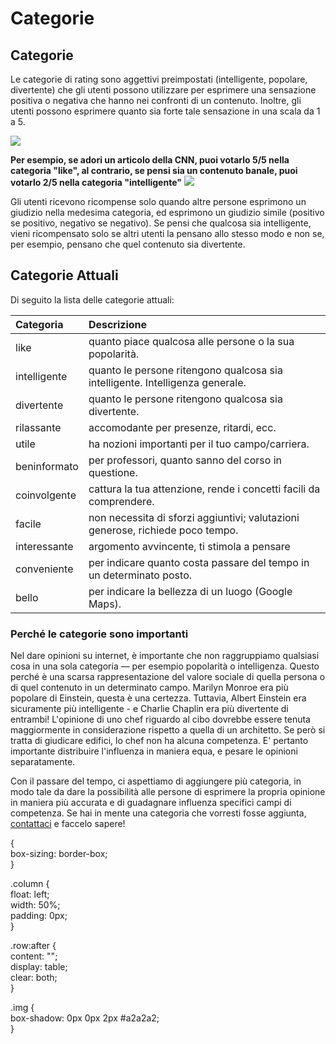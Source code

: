 # Categorie

## Categorie

Le categorie di rating sono aggettivi preimpostati \(intelligente, popolare, divertente\) che gli utenti possono utilizzare per esprimere una sensazione positiva o negativa che hanno nei confronti di un contenuto. Inoltre, gli utenti possono esprimere quanto sia forte tale sensazione in una scala da 1 a 5.

![](../.gitbook/assets/categories.png)

**Per esempio, se adori un articolo della CNN, puoi votarlo 5/5 nella categoria "like", al contrario, se pensi sia un contenuto banale, puoi votarlo 2/5 nella categoria "intelligente"** ![](https://github.com/Yup-io/yup_docs/tree/24938ac610bbd465109806ec69fb9e97054f2399/media/categories.png)

Gli utenti ricevono ricompense solo quando altre persone esprimono un giudizio nella medesima categoria, ed esprimono un giudizio simile \(positivo se positivo, negativo se negativo\). Se pensi che qualcosa sia intelligente, vieni ricompensato solo se altri utenti la pensano allo stesso modo e non se, per esempio, pensano che quel contenuto sia divertente.

## Categorie Attuali

Di seguito la lista delle categorie attuali:

| Categoria | Descrizione |
| :--- | :--- |
| like | quanto piace qualcosa alle persone o la sua popolarità. |
| intelligente | quanto le persone ritengono qualcosa sia intelligente. Intelligenza generale. |
| divertente | quanto le persone ritengono qualcosa sia divertente. |
| rilassante | accomodante per presenze, ritardi, ecc. |
| utile | ha nozioni importanti per il tuo campo/carriera. |
| beninformato | per professori, quanto sanno del corso in questione. |
| coinvolgente | cattura la tua attenzione, rende i concetti facili da comprendere. |
| facile | non necessita di sforzi aggiuntivi; valutazioni generose, richiede poco tempo. |
| interessante | argomento avvincente, ti stimola a pensare |
| conveniente | per indicare quanto costa passare del tempo in un determinato posto. |
| bello | per indicare la bellezza di un luogo \(Google Maps\).


### Perché le categorie sono importanti

Nel dare opinioni su internet, è importante che non raggruppiamo qualsiasi cosa in una sola categoria — per esempio popolarità o intelligenza. Questo perché è una scarsa rappresentazione del valore sociale di quella persona o di quel contenuto in un determinato campo. Marilyn Monroe era più popolare di Einstein, questa è una certezza. Tuttavia, Albert Einstein era sicuramente più intelligente - e Charlie Chaplin era più divertente di entrambi! L'opinione di uno chef riguardo al cibo dovrebbe essere tenuta maggiormente in considerazione rispetto a quella di un architetto. Se però si tratta di giudicare edifici, lo chef non ha alcuna competenza. E' pertanto importante distribuire l'influenza in maniera equa, e pesare le opinioni separatamente.

Con il passare del tempo, ci aspettiamo di aggiungere più categoria, in modo tale da dare la possibilità alle persone di esprimere la propria opinione in maniera più accurata e di guadagnare influenza specifici campi di competenza. Se hai in mente una categoria che vorresti fosse aggiunta, [contattaci](mailto:community@yup.io) e faccelo sapere!

  
{  
  box-sizing: border-box;  
}  
  
.column {  
  float: left;  
  width: 50%;  
  padding: 0px;  
}  
  
.row:after {  
  content: "";  
  display: table;  
  clear: both;  
}  
  
.img {  
  box-shadow: 0px 0px 2px \#a2a2a2;  
}  


